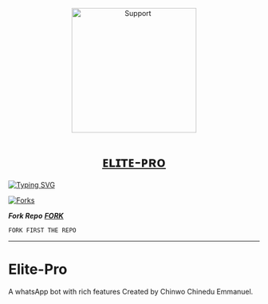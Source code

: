 
</p>
</p>
<p align="center">
  <a href="https://chat.whatsapp.com/GRIeuAnUgk54u2IL5ujUxJ">
    <img alt=Support height="250" src="https://telegra.ph/file/d1b4dff32563a17dfd56b.jpg"> 
    </p>
<h1 align="center">    ᴇʟɪᴛᴇ-ᴘʀᴏ
</h1>
<p align="center"> 
    </p>
    

   [![Typing SVG](https://readme-typing-svg.herokuapp.com?font=Rockstar-ExtraBold&color=F33A6A&lines=WELCOME+TO+ELITE+PRO+MADE+BY;CHINWO+CHINEDU+EMMANUEL;THANKS+FOR+VISITING+MY+REPO)](https://git.io/typing-svg)
   


<p align="left">
  <a href="" target="_blank">
    <img alt="Forks" src="https://img.shields.io/github.com/Elite-Pro-Bot/Elite-Pro" />
  </a>

   ***Fork Repo***
 ***[FORK](https://github.com/Elite-Pro-Bot/Elite-Pro/fork)***

    FORK FIRST THE REPO
---

  
  # Elite-Pro
A whatsApp bot with rich features Created by Chinwo Chinedu Emmanuel.
